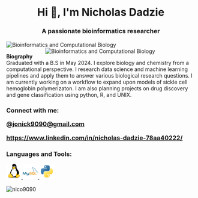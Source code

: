 <h1 align="center">Hi 👋, I'm Nicholas Dadzie</h1>
<h3 align="center">A passionate bioinformatics researcher</h3>
<img align="center" alt="Bioinformatics and Computational Biology" width="400" src="https://github.com/Nico9090/Nico9090/assets/161892855/68d57a3c-6a3d-4ac0-8fb7-ebbd69078b3a">
<img align="right" alt="Bioinformatics and Computational Biology" width="400" src="https://github.com/Nico9090/Nico9090/assets/161892855/2b4f7fb8-fb43-490a-8c1e-fd7f45203f7d">

**Biography**
Graduated with a B.S in May 2024. 
I explore biology and chemistry from a computational perspective. I research data science and machine learning pipelines and apply them to answer various biological research questions. I am currently working on a workflow to expand upon models of sickle cell hemoglobin polymerizaton. I am also planning projects on drug discovery and gene classification using python, R, and UNIX. 

<h3 align="left">Connect with me:
  
  @jonick9090@gmail.com  
  
  https://www.linkedin.com/in/nicholas-dadzie-78aa40222/
  
  </h3>
<p align="left">
</p>

<h3 align="left">Languages and Tools:</h3>
<p align="left"> <a href="https://www.linux.org/" target="_blank" rel="noreferrer"> <img src="https://raw.githubusercontent.com/devicons/devicon/master/icons/linux/linux-original.svg" alt="linux" width="40" height="40"/> </a> <a href="https://www.mysql.com/" target="_blank" rel="noreferrer"> <img src="https://raw.githubusercontent.com/devicons/devicon/master/icons/mysql/mysql-original-wordmark.svg" alt="mysql" width="40" height="40"/> </a> <a href="https://www.python.org" target="_blank" rel="noreferrer"> <img src="https://raw.githubusercontent.com/devicons/devicon/master/icons/python/python-original.svg" alt="python" width="40" height="40"/> </a> </p>

<p><img align="center" src="https://github-readme-stats.vercel.app/api/top-langs?username=nico9090&show_icons=true&locale=en&layout=compact" alt="nico9090" /></p>

